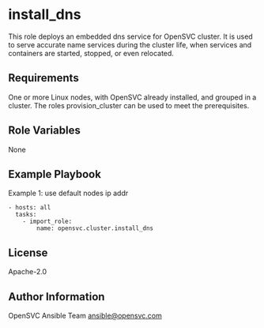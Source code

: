 install_dns
===========

This role deploys an embedded dns service for OpenSVC cluster. It is used to serve accurate name services during the cluster life, when services and containers are started, stopped, or even relocated.

Requirements
------------

One or more Linux nodes, with OpenSVC already installed, and grouped in a cluster.
The roles provision_cluster can be used to meet the prerequisites.

Role Variables
--------------

None

Example Playbook
----------------

Example 1: use default nodes ip addr

    - hosts: all
      tasks:
        - import_role:
            name: opensvc.cluster.install_dns


License
-------

Apache-2.0

Author Information
------------------

OpenSVC Ansible Team <ansible@opensvc.com>

